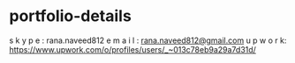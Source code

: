 # portfolio-details
s k y p e : rana.naveed812
e m a i l : rana.naveed812@gmail.com
u p w o r k:  https://www.upwork.com/o/profiles/users/_~013c78eb9a29a7d31d/

